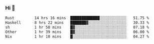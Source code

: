 ### Hi 👋

<!--START_SECTION:waka-->

```txt
Rust         14 hrs 16 mins  █████████████░░░░░░░░░░░░   51.75 %
Haskell      8 hrs 22 mins   ███████▓░░░░░░░░░░░░░░░░░   30.33 %
sh           1 hr 58 mins    █▓░░░░░░░░░░░░░░░░░░░░░░░   07.18 %
Other        1 hr 39 mins    █▓░░░░░░░░░░░░░░░░░░░░░░░   06.00 %
Nix          1 hr 10 mins    █░░░░░░░░░░░░░░░░░░░░░░░░   04.27 %
```

<!--END_SECTION:waka-->
